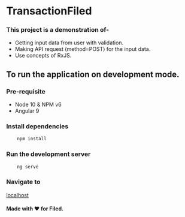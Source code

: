 # TransactionFiled


### This project is a demonstration of-
- Getting input data from user with validation.
- Making API request (method=POST) for the input data.
- Use concepts of RxJS.

## To run the application on development mode.
### Pre-requisite
* Node 10 & NPM v6
* Angular 9

### Install dependencies
```bash
    npm install
```
### Run the development server
```bash
    ng serve
```

### Navigate to
[localhost](http://localhost:4200/)



#### Made with :heart: for Filed.
